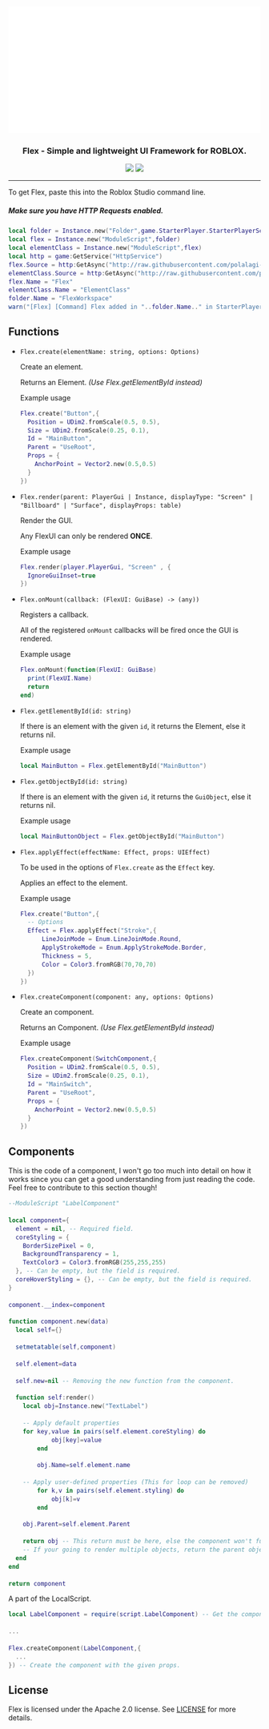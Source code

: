 <div align="center">

  <img src="assets/FlexLandscape.png" alt="Flex" width="512px">

  <h3>Flex - Simple and lightweight UI Framework for ROBLOX.</h3>

  <img src="https://img.shields.io/github/repo-size/polalagi-dev/Flex?label=Flex%20Size%20%28approx.%29&logo=roblox" />
  <img src="https://img.shields.io/github/directory-file-count/polalagi-dev/Flex/src?extension=lua&label=Flex%20Source%20Files&logo=Roblox&type=file" />

</div>

---

To get Flex, paste this into the Roblox Studio command line.

##### Make sure you have HTTP Requests enabled.

```lua
local folder = Instance.new("Folder",game.StarterPlayer.StarterPlayerScripts)
local flex = Instance.new("ModuleScript",folder)
local elementClass = Instance.new("ModuleScript",flex)
local http = game:GetService("HttpService")
flex.Source = http:GetAsync("http://raw.githubusercontent.com/polalagi-dev/Flex/main/src/Flex.lua")
elementClass.Source = http:GetAsync("http://raw.githubusercontent.com/polalagi-dev/Flex/main/src/ElementClass.lua")
flex.Name = "Flex"
elementClass.Name = "ElementClass"
folder.Name = "FlexWorkspace"
warn("[Flex] [Command] Flex added in "..folder.Name.." in StarterPlayerScripts.")
```

## Functions

- `Flex.create(elementName: string, options: Options)`

  Create an element.

  Returns an Element. _(Use Flex.getElementById instead)_

  Example usage

  ```lua
  Flex.create("Button",{
    Position = UDim2.fromScale(0.5, 0.5),
    Size = UDim2.fromScale(0.25, 0.1),
    Id = "MainButton",
    Parent = "UseRoot",
    Props = {
      AnchorPoint = Vector2.new(0.5,0.5)
    }
  })
  ```

- `Flex.render(parent: PlayerGui | Instance, displayType: "Screen" | "Billboard" | "Surface", displayProps: table)`

  Render the GUI.

  Any FlexUI can only be rendered **ONCE**.

  Example usage

  ```lua
  Flex.render(player.PlayerGui, "Screen" , {
    IgnoreGuiInset=true
  })
  ```

- `Flex.onMount(callback: (FlexUI: GuiBase) -> (any))`

  Registers a callback.

  All of the registered `onMount` callbacks will be fired once the GUI is rendered.

  Example usage

  ```lua
  Flex.onMount(function(FlexUI: GuiBase)
    print(FlexUI.Name)
    return
  end)
  ```

- `Flex.getElementById(id: string)`

  If there is an element with the given `id`, it returns the Element, else it returns nil.

  Example usage

  ```lua
  local MainButton = Flex.getElementById("MainButton")
  ```

- `Flex.getObjectById(id: string)`

  If there is an element with the given `id`, it returns the `GuiObject`, else it returns nil.

  Example usage

  ```lua
  local MainButtonObject = Flex.getObjectById("MainButton")
  ```

- `Flex.applyEffect(effectName: Effect, props: UIEffect)`

  To be used in the options of `Flex.create` as the `Effect` key.

  Applies an effect to the element.

  Example usage

  ```lua
  Flex.create("Button",{
    -- Options
    Effect = Flex.applyEffect("Stroke",{
        LineJoinMode = Enum.LineJoinMode.Round,
        ApplyStrokeMode = Enum.ApplyStrokeMode.Border,
        Thickness = 5,
        Color = Color3.fromRGB(70,70,70)
    })
  })
  ```

- `Flex.createComponent(component: any, options: Options)`

  Create an component.

  Returns an Component. _(Use Flex.getElementById instead)_

  Example usage

  ```lua
  Flex.createComponent(SwitchComponent,{
    Position = UDim2.fromScale(0.5, 0.5),
    Size = UDim2.fromScale(0.25, 0.1),
    Id = "MainSwitch",
    Parent = "UseRoot",
    Props = {
      AnchorPoint = Vector2.new(0.5,0.5)
    }
  })
  ```

## Components

This is the code of a component, I won't go too much into detail on how it works since you can get a good understanding from just reading the code.
Feel free to contribute to this section though!

```lua
--ModuleScript "LabelComponent"

local component={
  element = nil, -- Required field.
  coreStyling = {
    BorderSizePixel = 0,
    BackgroundTransparency = 1,
    TextColor3 = Color3.fromRGB(255,255,255)
  }, -- Can be empty, but the field is required.
  coreHoverStyling = {}, -- Can be empty, but the field is required.
}

component.__index=component

function component.new(data)
  local self={}

  setmetatable(self,component)

  self.element=data

  self.new=nil -- Removing the new function from the component.

  function self:render()
    local obj=Instance.new("TextLabel")

    -- Apply default properties
    for key,value in pairs(self.element.coreStyling) do
			obj[key]=value
		end

		obj.Name=self.element.name

    -- Apply user-defined properties (This for loop can be removed)
		for k,v in pairs(self.element.styling) do
			obj[k]=v
		end

    obj.Parent=self.element.Parent

    return obj -- This return must be here, else the component won't function as intended.
    -- If your going to render multiple objects, return the parent object of the other objects. (e.g. A frame)
  end
end

return component
```

A part of the LocalScript.

```lua
local LabelComponent = require(script.LabelComponent) -- Get the component.

...

Flex.createComponent(LabelComponent,{
  ...
}) -- Create the component with the given props.
```

## License

Flex is licensed under the Apache 2.0 license. See [LICENSE](/LICENSE) for more details.
